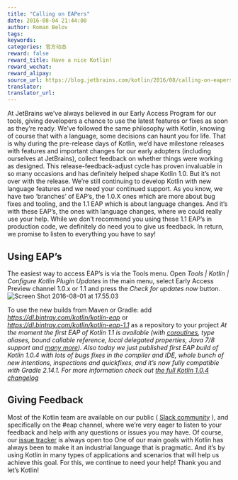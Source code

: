 ```yaml
---
title: "Calling on EAPers"
date: 2016-08-04 21:44:00
author: Roman Belov
tags:
keywords:
categories: 官方动态
reward: false
reward_title: Have a nice Kotlin!
reward_wechat:
reward_alipay:
source_url: https://blog.jetbrains.com/kotlin/2016/08/calling-on-eapers/
translator:
translator_url:
---
```


At JetBrains we’ve always believed in our Early Access Program for our tools, giving developers a chance to use the latest features or fixes as soon as they’re ready. We’ve followed the same philosophy with Kotlin, knowing of course that with a language, some decisions can haunt you for life.
That is why during the pre-release days of Kotlin, we’d have milestone releases with features and important changes for our early adopters (including ourselves at JetBrains), collect feedback on whether things were working as designed. This release-feedback-adjust cycle has proven invaluable in so many occasions and has definitely helped shape Kotlin 1.0.
But it’s not over with the release. We’re still continuing to develop Kotlin with new language features and we need your continued support. As you know, we have two ‘branches’ of EAP’s, the 1.0.X ones which are more about bug fixes and tooling, and the 1.1 EAP which is about language changes. And it’s with these EAP’s, the ones with language changes, where we could really use your help. While we don’t recommend you using these 1.1 EAP’s in production code, we definitely do need you to give us feedback. In return, we promise to listen to everything you have to say!
## Using EAP’s

The easiest way to access EAP’s is via the Tools menu. Open <em>Tools | Kotlin | Configure Kotlin Plugin Updates</em> in the main menu, select Early Access Preview channel 1.0.x or 1.1 and press the <em>Check for updates now</em> button.<br/>
<img alt="Screen Shot 2016-08-01 at 17.55.03" class="alignnone size-full wp-image-4126" data-recalc-dims="1" src="https://i0.wp.com/blog.jetbrains.com/kotlin/files/2016/08/Screen-Shot-2016-08-01-at-17.55.03.png?w=640&amp;ssl=1"/><br/>

To use the new builds from Maven or Gradle: add <em>https://dl.bintray.com/kotlin/kotlin-eap</em> or <em>https://dl.bintray.com/kotlin/kotlin-eap-1.1</em> as a repository to your project
<em>At the moment the first EAP of Kotlin 1.1 is available (with <a href="https://youtu.be/4W3ruTWUhpw">coroutines</a>, type aliases, bound callable reference, local delegated properties, Java 7/8 support and <a href="https://blog.jetbrains.com/kotlin/2016/07/first-glimpse-of-kotlin-1-1-coroutines-type-aliases-and-more/">many more</a>). Also today we just published first EAP build of Kotlin 1.0.4 with lots of bugs fixes in the compiler and IDE, whole bunch of new intentions, inspections and quickfixes, and it’s now fully compatible with Gradle 2.14.1. For more information check out <a href="https://github.com/JetBrains/kotlin/blob/767329fcab8249214c9c77db8ff1b8c1b3bd44b9/ChangeLog.md">the full Kotlin 1.0.4 changelog</a></em>
## Giving Feedback

Most of the Kotlin team are available on our public ( [Slack community](http://kotlinslackin.herokuapp.com) ), and specifically on the #eap channel, where we’re very eager to listen to your feedback and help with any questions or issues you may have. Of course, our [issue tracker](http://kotl.in/issue) is always open too
One of our main goals with Kotlin has always been to make it an industrial language that is pragmatic. And it’s by using Kotlin in many types of applications and scenarios that will help us achieve this goal. For this, we continue to need your help!
Thank you and let’s Kotlin!
